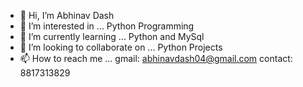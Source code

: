 - 👋 Hi, I’m Abhinav Dash
- 👀 I’m interested in ... Python Programming
- 🌱 I’m currently learning ... Python and MySql
- 💞️ I’m looking to collaborate on ... Python Projects
- 📫 How to reach me ...
gmail: abhinavdash04@gmail.com
contact: 8817313829
<!---
KiNGxGoKu007/KiNGxGoKu007 is a ✨ special ✨ repository because its `README.md` (this file) appears on your GitHub profile.
You can click the Preview link to take a look at your changes.
--->

